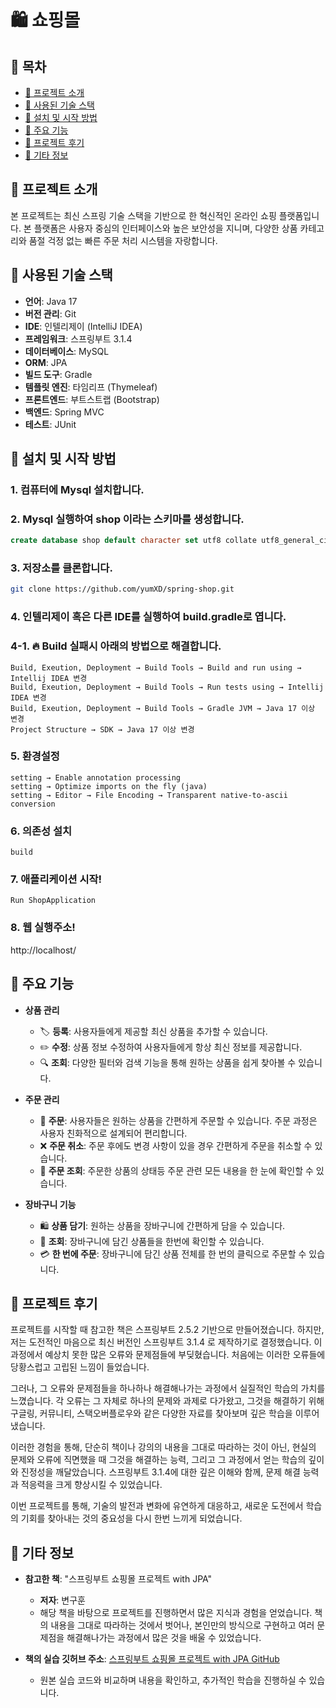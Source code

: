 # 🛍️ 쇼핑몰

## 📌 목차

- [🎈 프로젝트 소개](#-프로젝트-소개)
- [🔧 사용된 기술 스택](#-사용된-기술-스택)
- [🚀 설치 및 시작 방법](#-설치-및-시작-방법)
- [🎡 주요 기능](#-주요-기능)
- [💭 프로젝트 후기](#-프로젝트-후기)
- [📜 기타 정보](#-기타-정보)

## 🎈 프로젝트 소개

본 프로젝트는 최신 스프링 기술 스택을 기반으로 한 혁신적인 온라인 쇼핑 플랫폼입니다. 본 플랫폼은 사용자 중심의 인터페이스와 높은 보안성을 지니며, 다양한 상품 카테고리와 품절 걱정 없는 빠른 주문 처리 시스템을 자랑합니다.

## 🔧 사용된 기술 스택

- **언어**: Java 17
- **버전 관리**: Git
- **IDE**: 인텔리제이 (IntelliJ IDEA)
- **프레임워크**: 스프링부트 3.1.4
- **데이터베이스**: MySQL
- **ORM**: JPA
- **빌드 도구**: Gradle
- **템플릿 엔진**: 타임리프 (Thymeleaf)
- **프론트엔드**: 부트스트랩 (Bootstrap)
- **백엔드**: Spring MVC
- **테스트**: JUnit

## 🚀 설치 및 시작 방법

### 1. 컴퓨터에 Mysql 설치합니다.

### 2. Mysql 실행하여 shop 이라는 스키마를 생성합니다.

```sql
create database shop default character set utf8 collate utf8_general_ci;
```

### 3. 저장소를 클론합니다.

```bash
git clone https://github.com/yumXD/spring-shop.git
```

### 4. 인텔리제이 혹은 다른 IDE를 실행하여 build.gradle로 엽니다.

### 4-1. 🔥 Build 실패시 아래의 방법으로 해결합니다.

```plaintext
Build, Exeution, Deployment → Build Tools → Build and run using → Intellij IDEA 변경
Build, Exeution, Deployment → Build Tools → Run tests using → Intellij IDEA 변경
Build, Exeution, Deployment → Build Tools → Gradle JVM → Java 17 이상 변경
Project Structure → SDK → Java 17 이상 변경
```

### 5. 환경설정

```plaintext
setting → Enable annotation processing
setting → Optimize imports on the fly (java)
setting → Editor → File Encoding → Transparent native-to-ascii conversion
```

### 6. 의존성 설치

```plaintext
build
```

### 7. 애플리케이션 시작!

```plaintext
Run ShopApplication
```

### 8. 웹 실행주소!

http://localhost/

## 🎡 주요 기능

- **상품 관리**

  - 🏷️ **등록**: 사용자들에게 제공할 최신 상품을 추가할 수 있습니다.
  - ✏️ **수정**: 상품 정보 수정하여 사용자들에게 항상 최신 정보를 제공합니다.
  - 🔍 **조회**: 다양한 필터와 검색 기능을 통해 원하는 상품을 쉽게 찾아볼 수 있습니다.

- **주문 관리**

  - 🛒 **주문**: 사용자들은 원하는 상품을 간편하게 주문할 수 있습니다. 주문 과정은 사용자 친화적으로 설계되어 편리합니다.
  - ❌ **주문 취소**: 주문 후에도 변경 사항이 있을 경우 간편하게 주문을 취소할 수 있습니다.
  - 📜 **주문 조회**: 주문한 상품의 상태등 주문 관련 모든 내용을 한 눈에 확인할 수 있습니다.

- **장바구니 기능**
  - 🛍️ **상품 담기**: 원하는 상품을 장바구니에 간편하게 담을 수 있습니다.
  - 🔎 **조회**: 장바구니에 담긴 상품들을 한번에 확인할 수 있습니다.
  - 💳 **한 번에 주문**: 장바구니에 담긴 상품 전체를 한 번의 클릭으로 주문할 수 있습니다.

## 💭 프로젝트 후기

프로젝트를 시작할 때 참고한 책은 스프링부트 2.5.2 기반으로 만들어졌습니다. 하지만, 저는 도전적인 마음으로 최신 버전인 스프링부트 3.1.4 로 제작하기로 결정했습니다. 이 과정에서 예상치 못한 많은 오류와 문제점들에 부딪혔습니다. 처음에는 이러한 오류들에 당황스럽고 고립된 느낌이 들었습니다.

그러나, 그 오류와 문제점들을 하나하나 해결해나가는 과정에서 실질적인 학습의 가치를 느꼈습니다. 각 오류는 그 자체로 하나의 문제와 과제로 다가왔고, 그것을 해결하기 위해 구글링, 커뮤니티, 스택오버플로우와 같은 다양한 자료를 찾아보며 깊은 학습을 이루어냈습니다.

이러한 경험을 통해, 단순히 책이나 강의의 내용을 그대로 따라하는 것이 아닌, 현실의 문제와 오류에 직면했을 때 그것을 해결하는 능력, 그리고 그 과정에서 얻는 학습의 깊이와 진정성을 깨달았습니다. 스프링부트 3.1.4에 대한 깊은 이해와 함께, 문제 해결 능력과 적응력을 크게 향상시킬 수 있었습니다.

이번 프로젝트를 통해, 기술의 발전과 변화에 유연하게 대응하고, 새로운 도전에서 학습의 기회를 찾아내는 것의 중요성을 다시 한번 느끼게 되었습니다.

## 📜 기타 정보

- **참고한 책**: "스프링부트 쇼핑몰 프로젝트 with JPA"

  - **저자**: 변구훈
  - 해당 책을 바탕으로 프로젝트를 진행하면서 많은 지식과 경험을 얻었습니다. 책의 내용을 그대로 따라하는 것에서 벗어나, 본인만의 방식으로 구현하고 여러 문제점을 해결해나가는 과정에서 많은 것을 배울 수 있었습니다.

- **책의 실습 깃허브 주소**: [스프링부트 쇼핑몰 프로젝트 with JPA GitHub](https://github.com/roadbook2/shop)
  - 원본 실습 코드와 비교하며 내용을 확인하고, 추가적인 학습을 진행하실 수 있습니다.
